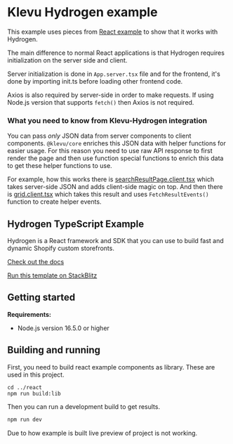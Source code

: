 # Klevu Hydrogen example


This example uses pieces from [React example](../react/) to show that it works with Hydrogen.

The main difference to normal React applications is that Hydrogen requires initialization on the server side and client.

Server initialization is done in `App.server.tsx` file and for the frontend, it's done by importing init.ts before loading other frontend code.

Axios is also required by server-side in order to make requests. If using Node.js version that supports `fetch()` then Axios is not required.

### What you need to know from Klevu-Hydrogen integration

You can pass _only_ JSON data from server components to client components. `@klevu/core` enriches this JSON data with helper functions for easier usage. For this reason you need to use raw API response to first render the page and then use function special functions to enrich this data to get these helper functions to use.

For example, how this works there is [searchResultPage.client.tsx](./src/components/searchResultPage.client.tsx) which takes server-side JSON and adds client-side magic on top. And then there is [grid.client.tsx](./src/components/grid.client.tsx) which takes this result and uses `FetchResultEvents()` function to create helper events.


## Hydrogen TypeScript Example

Hydrogen is a React framework and SDK that you can use to build fast and dynamic Shopify custom storefronts.

[Check out the docs](https://shopify.dev/custom-storefronts/hydrogen)

[Run this template on StackBlitz](https://stackblitz.com/github/Shopify/hydrogen/tree/stackblitz/templates/hello-world-ts)

## Getting started

**Requirements:**

- Node.js version 16.5.0 or higher

## Building and running

First, you need to build react example components as library. These are used in this project.

```
cd ../react
npm run build:lib
```

Then you can run a development build to get results.

```bash
npm run dev
```

Due to how example is built live preview of project is not working.